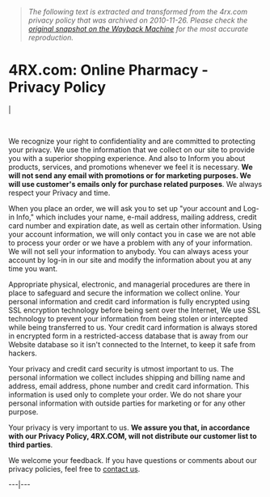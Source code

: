> *The following text is extracted and transformed from the 4rx.com privacy policy that was archived on 2010-11-26. Please check the [original snapshot on the Wayback Machine](https://web.archive.org/web/20101126230713id_/http%3A//www.4rx.com/privacy.html) for the most accurate reproduction.*

# 4RX.com: Online Pharmacy - Privacy Policy

[ ](https://www.securitymetrics.com/site_certificate.adp?s=174.142.47.58&i=122320)

| 

[](http://server.iad.liveperson.net/hc/84678233/?cmd=file&file=visitorWantsToChat&site=84678233&byhref=1&imageUrl=http://secure.4rx.com/image-files/livehelp/small)  
[](http://solutions.liveperson.com/customer-service/?site=84678233&domain=server.iad.liveperson.net&origin=chatbutton)

We recognize your right to confidentiality and are committed to protecting your privacy. We use the information that we collect on our site to provide you with a superior shopping experience. And also to Inform you about products, services, and promotions whenever we feel it is necessary. **We will not send any email with promotions or for marketing purposes. We will use customer's emails only for purchase related purposes**. We always respect your Privacy and time.

When you place an order, we will ask you to set up "your account and Log-in Info," which includes your name, e-mail address, mailing address, credit card number and expiration date, as well as certain other information. Using your account information, we will only contact you in case we are not able to process your order or we have a problem with any of your information. We will not sell your information to anybody. You can always acess your account by log-in in our site and modify the information about you at any time you want.

Appropriate physical, electronic, and managerial procedures are there in place to safeguard and secure the information we collect online. Your personal information and credit card information is fully encrypted using SSL encryption technology before being sent over the Internet, We use SSL technology to prevent your information from being stolen or intercepted while being transferred to us. Your credit card information is always stored in encrypted form in a restricted-access database that is away from our Website database so it isn't connected to the Internet, to keep it safe from hackers.

Your privacy and credit card security is utmost important to us. The personal information we collect includes shipping and billing name and address, email address, phone number and credit card information. This information is used only to complete your order. We do not share your personal information with outside parties for marketing or for any other purpose.

Your privacy is very important to us. **We assure you that, in accordance with our Privacy Policy, 4RX.COM, will not distribute our customer list to third parties**. 

We welcome your feedback. If you have questions or comments about our privacy policies, feel free to [contact us](https://web.archive.org/contact-us.html).  
  
---|---
